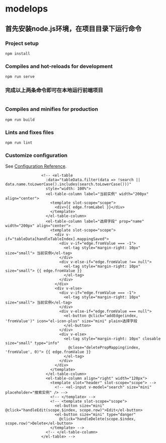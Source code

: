 # modelops

## 首先安装node.js环境，在项目目录下运行命令

### Project setup
```
npm install
```

### Compiles and hot-reloads for development
```
npm run serve
```

### 完成以上两条命令即可在本地运行前端项目

#

### Compiles and minifies for production
```
npm run build
```

### Lints and fixes files
```
npm run lint
```

### Customize configuration
See [Configuration Reference](https://cli.vuejs.org/config/).


                    <!-- <el-table
                      :data="tableData.filter(data => !search || data.name.toLowerCase().includes(search.toLowerCase()))"
                      style="width: 100%">
                      <el-table-column label="当前实例" width="200px" align="center">
                        <template slot-scope="scope">
                          <div>{{ edge.fromLabel }}</div>
                        </template>
                      </el-table-column>
                      <el-table-column label="选择字段" prop="name" width="200px" align="center">
                        <template slot-scope="scope">
                          <div v-if="tableData[handleTableIndex].mappingSaved">
                            <div v-if="edge.fromValue === -1">
                              <el-tag style="margin-right: 10px" size="small"> 当前实例</el-tag>
                            </div>
                            <div v-else-if="edge.fromValue !== null">
                              <el-tag style="margin-right: 10px" size="small"> {{ edge.fromValue }}
                              </el-tag>
                            </div>
                          </div>
                          <div v-else>
                            <div v-if="edge.fromValue === -1">
                              <el-tag style="margin-right: 10px" size="small"> 当前实例</el-tag>
                            </div>
                            <div v-else-if="edge.fromValue === null">
                              <el-button @click="addEdge(index, 'fromValue')" icon="el-icon-plus" size="mini" plain>选择字段
                              </el-button>
                            </div>
                            <div v-else>
                              <el-tag style="margin-right: 10px" closable size="small" type="info"
                                @close="deletePropMapping(index, 'fromValue', 0)"> {{ edge.fromValue }}
                              </el-tag>
                            </div>
                          </div>
                        </template>
                      </el-table-column>
                      <el-table-column align="right" width="120px">
                        <template slot="header" slot-scope="scope"> -->
                          <!-- <el-input v-model="search" size="mini" placeholder="搜索实例" /> -->
                        <!-- </template> -->
                        <!-- <template slot-scope="scope">
                          <el-button size="mini" @click="handleEdit(scope.$index, scope.row)">Edit</el-button>
                          <el-button size="mini" type="danger"
                            @click="handleDelete(scope.$index, scope.row)">Delete</el-button>
                        </template> -->
                      <!-- </el-table-column>
                    </el-table> -->